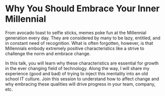 # Why You Should Embrace Your Inner Millennial

From avocado toast to selfie sticks, memes poke fun at the Millennial generation every day. They are considered by many to be lazy, entitled, and in constant need of recognition. What is often forgotten, however, is that Millennials embody extremely positive characteristics like a strive to challenge the norm and embrace change.

In this talk, you will learn why these characteristics are essential for growth in the ever changing field of technology. Along the way, I will share my experience (good and bad) of trying to inject this mentality into an old school IT culture. Join this session to understand how to affect change and why embracing these qualities will drive progress in your team, company, etc.
